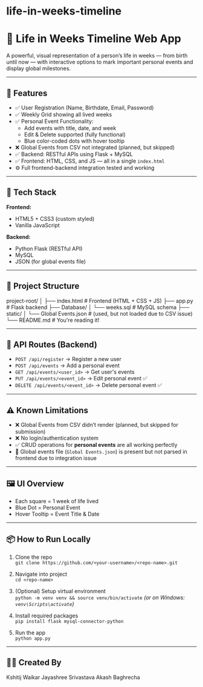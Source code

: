 # life-in-weeks-timeline

# 📅 Life in Weeks Timeline Web App

A powerful, visual representation of a person’s life in weeks — from birth until now — with interactive options to mark important personal events and display global milestones.

---

## 🌟 Features

- ✅ User Registration (Name, Birthdate, Email, Password)
- ✅ Weekly Grid showing all lived weeks
- ✅ Personal Event Functionality:
  - Add events with title, date, and week
  - Edit & Delete supported (fully functional)
  - Blue color-coded dots with hover tooltip
- ❌ Global Events from CSV not integrated (planned, but skipped)
- ✅ Backend: RESTful APIs using Flask + MySQL
- ✅ Frontend: HTML, CSS, and JS — all in a single `index.html`
- ⚙️ Full frontend-backend integration tested and working

---

## 🧠 Tech Stack

**Frontend:**
- HTML5 + CSS3 (custom styled)
- Vanilla JavaScript

**Backend:**
- Python Flask (RESTful API)
- MySQL
- JSON (for global events file)

---

## 📁 Project Structure

project-root/
│
├── index.html # Frontend (HTML + CSS + JS)
├── app.py # Flask backend
├── Database/
│ └── weeks.sql # MySQL schema
├── static/
│ └── Global Events.json # (used, but not loaded due to CSV issue)
└── README.md # You're reading it!


---

## 🔧 API Routes (Backend)

- `POST /api/register` → Register a new user
- `POST /api/events` → Add a personal event
- `GET /api/events/<user_id>` → Get user's events
- `PUT /api/events/<event_id>` → Edit personal event ✅
- `DELETE /api/events/<event_id>` → Delete personal event ✅

---

## ⚠️ Known Limitations

- ❌ Global Events from CSV didn’t render (planned, but skipped for submission)
- ❌ No login/authentication system
- ✅ CRUD operations for **personal events** are all working perfectly
- 🔄 Global events file (`Global Events.json`) is present but not parsed in frontend due to integration issue

---

## 🖼️ UI Overview

- Each square = 1 week of life lived
- Blue Dot = Personal Event
- Hover Tooltip = Event Title & Date

---

## 📦 How to Run Locally

1. Clone the repo  
   `git clone https://github.com/<your-username>/<repo-name>.git`

2. Navigate into project  
   `cd <repo-name>`

3. (Optional) Setup virtual environment  
   `python -m venv venv && source venv/bin/activate` *(or on Windows: `venv\Scripts\activate`)*

4. Install required packages  
   `pip install flask mysql-connector-python`

5. Run the app  
   `python app.py`

---

## 👨‍💻 Created By

Kshitij Waikar
Jayashree Srivastava
Akash Baghrecha


 

